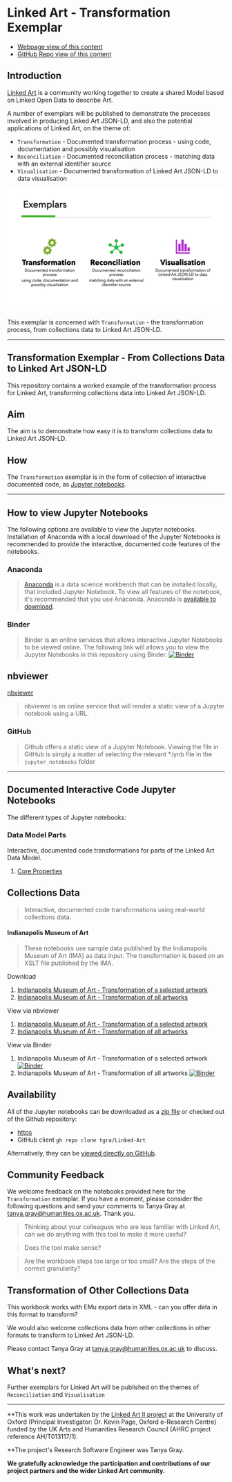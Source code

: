 # Linked Art - Transformation Exemplar

- [Webpage view of this content](https://tgra.github.io/Linked-Art/)
- [GitHub Repo view of this content](https://github.com/tgra/Linked-Art/blob/main/README.md)

## Introduction
[Linked Art](https://linked.art) is a community working together to create a shared Model based on Linked Open Data to describe Art.

A number of exemplars will be published to demonstrate the processes involved in producing Linked Art JSON-LD, and also the potential applications of Linked Art, on the theme of:
- `Transformation` - Documented transformation process - using code, documentation and possibly visualisation
- `Reconciliation` - Documented reconciliation process - matching data with an external identifier source
- `Visualisation` - Documented transformation of Linked Art JSON-LD to data visualisation

![Linked Art exemplars](https://github.com/tgra/linked-art/blob/main/docs/media/img/exemplar.png?raw=true)

This exemplar is concerned with `Transformation` - the transformation process, from collections data to Linked Art JSON-LD.

---
## Transformation Exemplar - From Collections Data to Linked Art JSON-LD

This repository contains a worked example of the transformation process for Linked Art, transforming collections data into Linked Art JSON-LD.

## Aim
The aim is to demonstrate how easy it is to transform collections data to Linked Art JSON-LD.

## How
The `Transformation` exemplar is in the form of collection of interactive documented code, as [Jupyter notebooks](https://jupyter.org).

---
## How to view Jupyter Notebooks
The following options are available to view the Jupyter notebooks. Installation of Anaconda with a local download of the Jupyter Notebooks is recommended to provide the interactive, documented code features of the notebooks.

### Anaconda
>[Anaconda](https://www.anaconda.com) is a data science workbench that can be installed locally, that included Jupyter Notebook. To view all features of the notebook, it's recommended that you use Anaconda. Anaconda is [available to download](https://www.anaconda.com/products/individual). 

### Binder 
>Binder is an online services that allows interactive Jupyter Notebooks to be viewed online. The following link will allows you to view the Jupyter Notebooks in this repository using Binder. [![Binder](https://mybinder.org/badge_logo.svg)](https://mybinder.org/v2/gh/tgra/Linked-Art/HEAD)

## nbviewer
[nbviewer](https://nbviewer.org/)
> nbviewer is an online service that will render a static view of a Jupyter notebook using a URL.

### GitHub 
> Github offers a static view of a Jupyter Notebook. Viewing the file in GitHub is simply a matter of selecting the relevant *.iynb file in the `jupyter_notebooks` folder

---
## Documented Interactive Code Jupyter Notebooks
The different types of Jupyter notebooks:

### Data Model Parts
Interactive, documented code transformations for parts of the Linked Art Data Model.
1. [Core Properties](./jupyter_notebooks/Core-Properties.ipynb)

## Collections Data
>Interactive, documented code transformations using real-world collections data.

#### Indianapolis Museum of Art
>These notebooks use sample data published by the Indianapolis Museum of Art (IMA) as data input. The transformation is based on an XSLT file published by the IMA.

Download
1. [Indianapolis Museum of Art - Transformation of a selected artwork](./jupyter_notebooks/Transforming_Collections_to_Linked_Art_IMA_Selected_Artwork.ipynb)
2. [Indianapolis Museum of Art - Transformation of all artworks](./jupyter_notebooks/Transforming_Collections_to_Linked_Art_IMA_All_Artworks.ipynb) 

View via nbviewer
1. [Indianapolis Museum of Art - Transformation of a selected artwork](https://nbviewer.org/github/tgra/Linked-Art/blob/main/jupyter_notebooks/Transforming_Collections_to_Linked_Art_IMA_Selected_Artwork.ipynb)
2. [Indianapolis Museum of Art - Transformation of all artworks](https://nbviewer.org/github/tgra/Linked-Art/blob/main/jupyter_notebooks/Transforming_Collections_to_Linked_Art_IMA_All_Artworks.ipynb)

View via Binder
1. Indianapolis Museum of Art - Transformation of a selected artwork [![Binder](https://mybinder.org/badge_logo.svg)](https://mybinder.org/v2/gh/tgra/Linked-Art/HEAD?labpath=jupyter_notebooks%2FTransforming_Collections_to_Linked_Art_IMA_Selected_Artwork.ipynb)
2. Indianapolis Museum of Art - Transformation of all artworks [![Binder](https://mybinder.org/badge_logo.svg)](https://mybinder.org/v2/gh/tgra/Linked-Art/HEAD?labpath=jupyter_notebooks%2FTransforming_Collections_to_Linked_Art_IMA_All_Artworks.ipynb)


## Availability

All of the Jupyter notebooks can be downloaded as a [zip file](https://github.com/tgra/Linked-Art/archive/refs/heads/main.zip) or checked out of the Github repository:
- [https](https://github.com/tgra/Linked-Art.git)
- GitHub client `gh repo clone tgra/Linked-Art`

Alternatively, they can be [viewed directly on GitHub](https://github.com/tgra/Linked-Art/tree/main/jupyter_notebooks). 

## Community Feedback

We welcome feedback on the notebooks provided here for the `Transformation` exemplar. If you have a moment, please consider the following questions and send your comments to Tanya Gray at tanya.gray@humanities.ox.ac.uk. Thank you.


> Thinking about your colleagues who are less familiar with Linked Art, can we do anything with this tool to make it more useful? 

> Does the tool make sense?

> Are the workbook steps too large or too small? 
Are the steps of the correct granularity?

## Transformation of Other Collections Data 
This workbook works with EMu export data in XML - can you offer data in this format to transform?

We would also welcome collections data from other collections in other formats to transform to Linked Art JSON-LD.

Please contact Tanya Gray at tanya.gray@humanities.ox.ac.uk to discuss.

## What's next?  

Further exemplars for Linked Art will be published on the themes of `Reconciliation` and `Visualisation`

--- 


**This work was undertaken by the [Linked Art II project](https://linked.art/community/projects/linkedartii/) at the University of Oxford 
(Principal Investigator: Dr. Kevin Page, Oxford e-Research Centre) funded by the UK Arts and Humanities Research Council (AHRC project reference AH/T013117/1). 

**The project's Research Software Engineer was Tanya Gray. 

**We gratefully acknowledge the participation and contributions of our project partners and the wider Linked Art community.**

